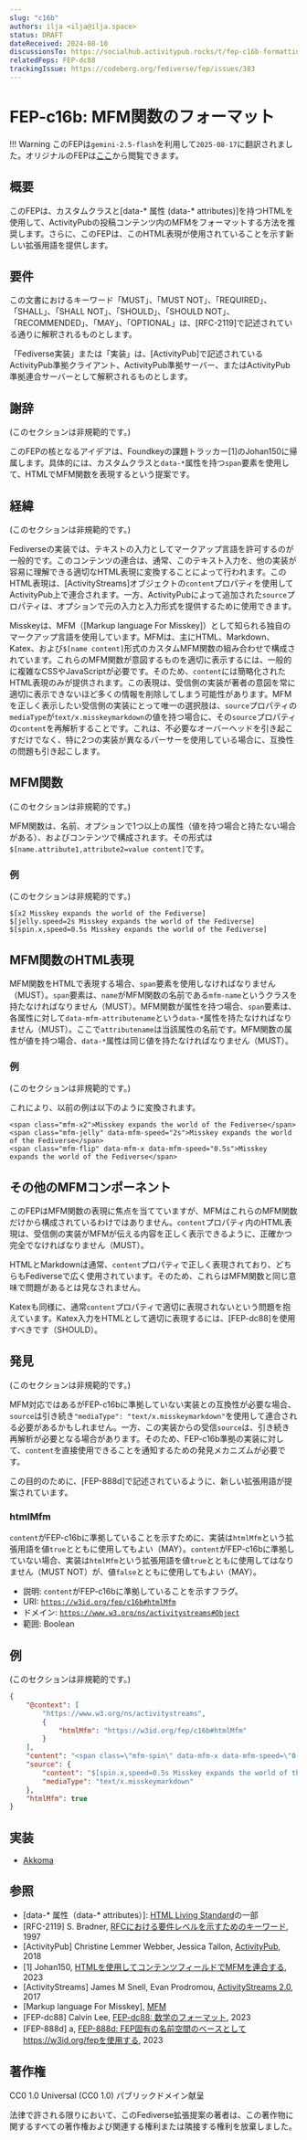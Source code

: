 ```yaml
---
slug: "c16b"
authors: ilja <ilja@ilja.space>
status: DRAFT
dateReceived: 2024-08-10
discussionsTo: https://socialhub.activitypub.rocks/t/fep-c16b-formatting-mfm-functions/4448
relatedFeps: FEP-dc88
trackingIssue: https://codeberg.org/fediverse/fep/issues/383
---
```


# FEP-c16b: MFM関数のフォーマット

!!! Warning
    このFEPは`gemini-2.5-flash`を利用して`2025-08-17`に翻訳されました。オリジナルのFEPは[ここ](https://codeberg.org/fediverse/fep/src/branch/main/fep/c16b/c16b.md)から閲覧できます。

## 概要

このFEPは、カスタムクラスと[data-* 属性 (data-* attributes)]を持つHTMLを使用して、ActivityPubの投稿コンテンツ内のMFMをフォーマットする方法を推奨します。さらに、このFEPは、このHTML表現が使用されていることを示す新しい拡張用語を提供します。

## 要件

この文書におけるキーワード「MUST」、「MUST NOT」、「REQUIRED」、「SHALL」、「SHALL NOT」、「SHOULD」、「SHOULD NOT」、「RECOMMENDED」、「MAY」、「OPTIONAL」は、[RFC-2119]で記述されている通りに解釈されるものとします。

「Fediverse実装」または「実装」は、[ActivityPub]で記述されているActivityPub準拠クライアント、ActivityPub準拠サーバー、またはActivityPub準拠連合サーバーとして解釈されるものとします。

## 謝辞

(このセクションは非規範的です。)

このFEPの核となるアイデアは、Foundkeyの課題トラッカー[1]のJohan150に帰属します。具体的には、カスタムクラスと`data-*`属性を持つ`span`要素を使用して、HTMLでMFM関数を表現するという提案です。

## 経緯

(このセクションは非規範的です。)

Fediverseの実装では、テキストの入力としてマークアップ言語を許可するのが一般的です。このコンテンツの連合は、通常、このテキスト入力を、他の実装が容易に理解できる適切なHTML表現に変換することによって行われます。このHTML表現は、[ActivityStreams]オブジェクトの`content`プロパティを使用してActivityPub上で連合されます。一方、ActivityPubによって追加された`source`プロパティは、オプションで元の入力と入力形式を提供するために使用できます。

Misskeyは、MFM（[Markup language For Misskey]）として知られる独自のマークアップ言語を使用しています。MFMは、主にHTML、Markdown、Katex、および`$[name content]`形式のカスタムMFM関数の組み合わせで構成されています。これらのMFM関数が意図するものを適切に表示するには、一般的に複雑なCSSやJavaScriptが必要です。そのため、`content`には簡略化されたHTML表現のみが提供されます。この表現は、受信側の実装が著者の意図を常に適切に表示できないほど多くの情報を削除してしまう可能性があります。MFMを正しく表示したい受信側の実装にとって唯一の選択肢は、`source`プロパティの`mediaType`が`text/x.misskeymarkdown`の値を持つ場合に、その`source`プロパティの`content`を再解析することです。これは、不必要なオーバーヘッドを引き起こすだけでなく、特に2つの実装が異なるパーサーを使用している場合に、互換性の問題も引き起こします。

## MFM関数

(このセクションは非規範的です。)

MFM関数は、名前、オプションで1つ以上の属性（値を持つ場合と持たない場合がある）、およびコンテンツで構成されます。その形式は`$[name.attribute1,attribute2=value content]`です。

### 例

(このセクションは非規範的です。)

```
$[x2 Misskey expands the world of the Fediverse]
$[jelly.speed=2s Misskey expands the world of the Fediverse]
$[spin.x,speed=0.5s Misskey expands the world of the Fediverse]
```

## MFM関数のHTML表現

MFM関数をHTMLで表現する場合、`span`要素を使用しなければなりません（MUST）。`span`要素は、`name`がMFM関数の名前である`mfm-name`というクラスを持たなければなりません（MUST）。MFM関数が属性を持つ場合、`span`要素は、各属性に対して`data-mfm-attributename`という`data-*`属性を持たなければなりません（MUST）。ここで`attributename`は当該属性の名前です。MFM関数の属性が値を持つ場合、`data-*`属性は同じ値を持たなければなりません（MUST）。

### 例

(このセクションは非規範的です。)

これにより、以前の例は以下のように変換されます。

```
<span class="mfm-x2">Misskey expands the world of the Fediverse</span>
<span class="mfm-jelly" data-mfm-speed="2s">Misskey expands the world of the Fediverse</span>
<span class="mfm-flip" data-mfm-x data-mfm-speed="0.5s">Misskey expands the world of the Fediverse</span>
```

## その他のMFMコンポーネント

このFEPはMFM関数の表現に焦点を当てていますが、MFMはこれらのMFM関数だけから構成されているわけではありません。`content`プロパティ内のHTML表現は、受信側の実装がMFMが伝える内容を正しく表示できるように、正確かつ完全でなければなりません（MUST）。

HTMLとMarkdownは通常、`content`プロパティで正しく表現されており、どちらもFediverseで広く使用されています。そのため、これらはMFM関数と同じ意味で問題があるとは見なされません。

Katexも同様に、通常`content`プロパティで適切に表現されないという問題を抱えています。Katex入力をHTMLとして適切に表現するには、[FEP-dc88]を使用すべきです（SHOULD）。

## 発見

(このセクションは非規範的です。)

MFM対応ではあるがFEP-c16bに準拠していない実装との互換性が必要な場合、`source`は引き続き`"mediaType": "text/x.misskeymarkdown"`を使用して連合される必要があるかもしれません。一方、この実装からの受信`source`は、引き続き再解析が必要となる場合があります。そのため、FEP-c16b準拠の実装に対して、`content`を直接使用できることを通知するための発見メカニズムが必要です。

この目的のために、[FEP-888d]で記述されているように、新しい拡張用語が提案されています。

### htmlMfm

`content`がFEP-c16bに準拠していることを示すために、実装は`htmlMfm`という拡張用語を値`true`とともに使用してもよい（MAY）。`content`がFEP-c16bに準拠していない場合、実装は`htmlMfm`という拡張用語を値`true`とともに使用してはなりません（MUST NOT）が、値`false`とともに使用してもよい（MAY）。

* 説明: `content`がFEP-c16bに準拠していることを示すフラグ。
* URI: <code>https://w3id.org/fep/c16b#htmlMfm</code></li>
* ドメイン: <code>https://www.w3.org/ns/activitystreams#Object</code></li>
* 範囲: Boolean</li>

## 例

(このセクションは非規範的です。)

```json
{
	"@context": [
		"https://www.w3.org/ns/activitystreams",
		{
			"htmlMfm": "https://w3id.org/fep/c16b#htmlMfm"
		}
	],
	"content": "<span class=\"mfm-spin\" data-mfm-x data-mfm-speed=\"0.5s\">Misskey expands the world of the Fediverse</span>",
	"source": {
		"content": "$[spin.x,speed=0.5s Misskey expands the world of the Fediverse]",
		"mediaType": "text/x.misskeymarkdown"
	},
	"htmlMfm": true
}
```

## 実装

- [Akkoma](https://akkoma.dev/AkkomaGang/akkoma/src/branch/stable/FEDERATION.md#supported-feps)

## 参照

- [data-* 属性（data-* attributes）]: [HTML Living Standard](https://html.spec.whatwg.org/multipage/dom.html#embedding-custom-non-visible-data-with-the-data-*-attributes)の一部
- [RFC-2119] S. Bradner, [RFCにおける要件レベルを示すためのキーワード](https://datatracker.ietf.org/doc/html/rfc2119), 1997
- [ActivityPub] Christine Lemmer Webber, Jessica Tallon, [ActivityPub](https://www.w3.org/TR/activitypub/), 2018
- [1] Johan150, [HTMLを使用してコンテンツフィールドでMFMを連合する](https://akkoma.dev/FoundKeyGang/FoundKey/issues/343#issuecomment-7344), 2023
- [ActivityStreams] James M Snell, Evan Prodromou, [ActivityStreams 2.0](https://www.w3.org/TR/activitystreams-core), 2017
- [Markup language For Misskey], [MFM](https://misskey-hub.net/en/docs/for-users/features/mfm/)
- [FEP-dc88] Calvin Lee, [FEP-dc88: 数学のフォーマット](https://codeberg.org/ilja/fep/src/branch/main/fep/dc88/fep-dc88.md), 2023
- [FEP-888d] a, [FEP-888d: FEP固有の名前空間のベースとしてhttps://w3id.org/fepを使用する](https://codeberg.org/ilja/fep/src/branch/main/fep/888d/fep-888d.md), 2023

## 著作権

CC0 1.0 Universal (CC0 1.0) パブリックドメイン献呈

法律で許される限りにおいて、このFediverse拡張提案の著者は、この著作物に関するすべての著作権および関連する権利または隣接する権利を放棄しました。